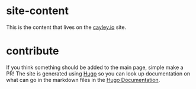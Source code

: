 # site-content

This is the content that lives on the [cayley.io](https://cayley.io) site.

# contribute

If you think something should be added to the main page, simple make a PR!  The site is generated using [Hugo](https://gohugo.io/) so you can look up documentation on what can go in the markdown files in the [Hugo Documentation](https://gohugo.io/content/example/).
